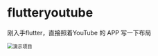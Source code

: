 # flutteryoutube

刚入手flutter，直接照着YouTube 的 APP 写一下布局

<img src="C:\Users\刘宏健\Videos\演示项目.gif" alt="演示项目" style="zoom:80%;" />
